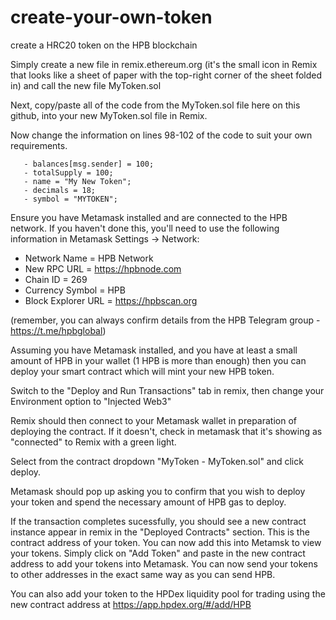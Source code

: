 # create-your-own-token
create a HRC20 token on the HPB blockchain

Simply create a new file in remix.ethereum.org (it's the small icon in Remix that looks like a sheet of paper with the top-right corner of the sheet folded in) and call the new file MyToken.sol  

Next, copy/paste all of the code from the MyToken.sol file here on this github, into your new MyToken.sol file in Remix.

Now change the information on lines 98-102 of the code to suit your own requirements.

       - balances[msg.sender] = 100;                   
       - totalSupply = 100;                           
       - name = "My New Token";                       
       - decimals = 18;                                
       - symbol = "MYTOKEN";                           

Ensure you have Metamask installed and are connected to the HPB network. If you haven't done this, you'll need to use the following information in Metamask Settings -> Network:

- Network Name = HPB Network
- New RPC URL = https://hpbnode.com
- Chain ID = 269
- Currency Symbol = HPB
- Block Explorer URL = https://hpbscan.org

(remember, you can always confirm details from the HPB Telegram group - https://t.me/hpbglobal)

Assuming you have Metamask installed, and you have at least a small amount of HPB in your wallet (1 HPB is more than enough) then you can deploy your smart contract which will mint your new HPB token.

Switch to the "Deploy and Run Transactions" tab in remix, then change your Environment option to "Injected Web3"

Remix should then connect to your Metamask wallet in preparation of deploying the contract. If it doesn't, check in metamask that it's showing as "connected" to Remix with a green light.

Select from the contract dropdown "MyToken - MyToken.sol" and click deploy.

Metamask should pop up asking you to confirm that you wish to deploy your token and spend the necessary amount of HPB gas to deploy.

If the transaction completes sucessfully, you should see a new contract instance appear in remix in the "Deployed Contracts" section. This is the contract address of your token. You can now add this into Metamsk to view your tokens. Simply click on "Add Token" and paste in the new contract address to add your tokens into Metamask. You can now send your tokens to other addresses in the exact same way as you can send HPB. 

You can also add your token to the HPDex liquidity pool for trading using the new contract address at https://app.hpdex.org/#/add/HPB


